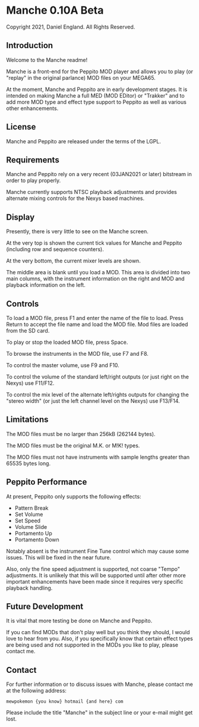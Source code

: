 # Manche 0.10A Beta
Copyright 2021, Daniel England.  All Rights Reserved.

## Introduction
Welcome to the Manche readme!  

Manche is a front-end for the Peppito MOD player and allows you to play (or "replay" in the original parlance) MOD files on your MEGA65.

At the moment, Manche and Peppito are in early development stages.  It is intended on making Manche a full MED (MOD EDitor) or "Trakker" and to add more MOD type and effect type support to Peppito as well as various other enhancements.

## License
Manche and Peppito are released under the terms of the LGPL.

## Requirements
Manche and Peppito rely on a very recent (03JAN2021 or later) bitstream in order to play properly.

Manche currently supports NTSC playback adjustments and provides alternate mixing controls for the Nexys based machines. 


## Display
Presently, there is very little to see on the Manche screen.

At the very top is shown the current tick values for Manche and Peppito (including row and sequence counters).

At the very bottom, the current mixer levels are shown.

The middle area is blank until you load a MOD.  This area is divided into two main columns, with the instrument information on the right and MOD and playback information on the left.

## Controls
To load a MOD file, press F1 and enter the name of the file to load.  Press Return to accept the file name and load the MOD file.  Mod files are loaded from the SD card.

To play or stop the loaded MOD file, press Space.

To browse the instruments in the MOD file, use F7 and F8.

To control the master volume, use F9 and F10.

To control the volume of the standard left/right outputs (or just right on the Nexys) use F11/F12.

To control the mix level of the alternate left/rights outputs for changing the "stereo width" (or just the left channel level on the Nexys) use F13/F14. 

## Limitations
The MOD files must be no larger than 256kB (262144 bytes).

The MOD files must be the original M.K. or M!K! types.

The MOD files must not have instruments with sample lengths greater than 65535 bytes long.

## Peppito Performance
At present, Peppito only supports the following effects:
  - Pattern Break
  - Set Volume
  - Set Speed
  - Volume Slide
  - Portamento Up
  - Portamento Down

Notably absent is the instrument Fine Tune control which may cause some issues.  This will be fixed in the near future.  

Also, only the fine speed adjustment is supported, not coarse "Tempo" adjustments.  It is unlikely that this will be supported until after other more important enhancements have been made since it requires very specific playback handling.

## Future Development
It is vital that more testing be done on Manche and Peppito.

If you can find MODs that don't play well but you think they should, I would love to hear from you.  Also, if you specifically know that certain effect types are being used and not supported in the MODs you like to play, please contact me.

## Contact
For further information or to discuss issues with Manche, please contact me at the following address:

	mewpokemon {you know} hotmail {and here} com

Please include the title "Manche" in the subject line or your e-mail might get lost.